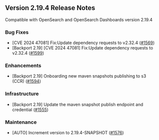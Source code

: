 ## Version 2.19.4 Release Notes

Compatible with OpenSearch and OpenSearch Dashboards version 2.19.4

### Bug Fixes
* [CVE 2024 47081] Fix:Update dependency requests to v2.32.4 ([#1569](https://github.com/opensearch-project/cross-cluster-replication/pull/1569))
* [Backport 2.19] [CVE 2024 47081] Fix:Update dependency requests to v2.32.4 ([#1599](https://github.com/opensearch-project/cross-cluster-replication/pull/1599))

### Enhancements
* [Backport 2.19] Onboarding new maven snapshots publishing to s3 (CCR) ([#1594](https://github.com/opensearch-project/cross-cluster-replication/pull/1594))

### Infrastructure
* [Backport 2.19] Update the maven snapshot publish endpoint and credential ([#1555](https://github.com/opensearch-project/cross-cluster-replication/pull/1555))

### Maintenance
* [AUTO] Increment version to 2.19.4-SNAPSHOT ([#1576](https://github.com/opensearch-project/cross-cluster-replication/pull/1576))